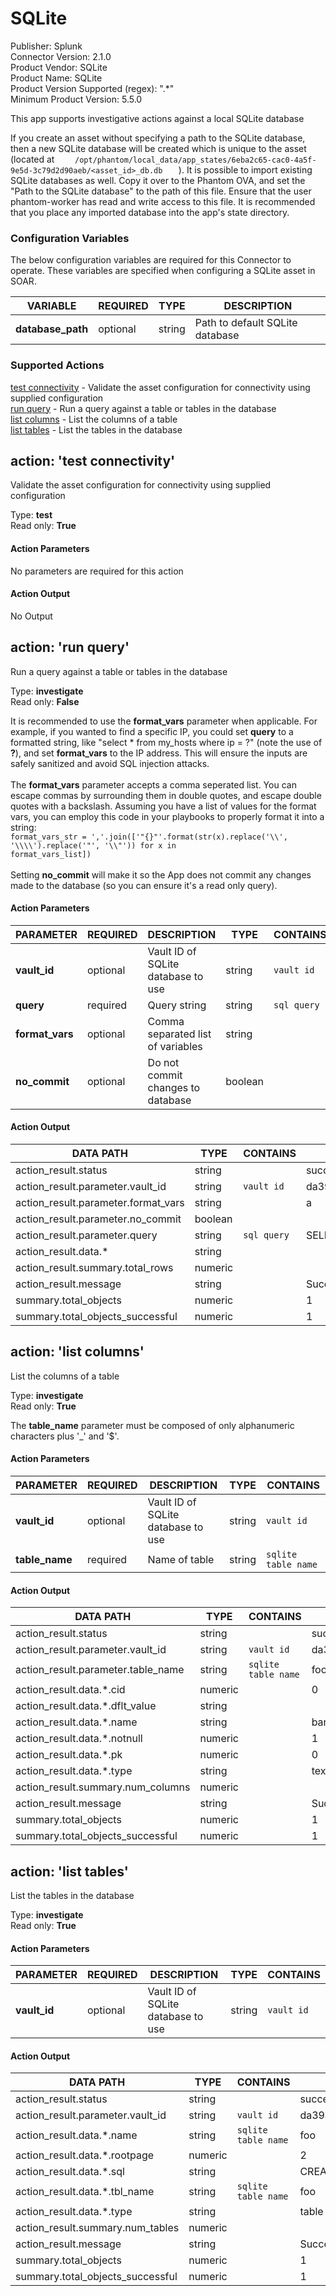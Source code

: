 [comment]: # "Auto-generated SOAR connector documentation"
# SQLite

Publisher: Splunk  
Connector Version: 2.1.0  
Product Vendor: SQLite  
Product Name: SQLite  
Product Version Supported (regex): ".\*"  
Minimum Product Version: 5.5.0  

This app supports investigative actions against a local SQLite database

[comment]: # " File: README.md"
[comment]: # "  Copyright (c) 2017-2023 Splunk Inc."
[comment]: # ""
[comment]: # "Licensed under the Apache License, Version 2.0 (the 'License');"
[comment]: # "you may not use this file except in compliance with the License."
[comment]: # "You may obtain a copy of the License at"
[comment]: # ""
[comment]: # "    http://www.apache.org/licenses/LICENSE-2.0"
[comment]: # ""
[comment]: # "Unless required by applicable law or agreed to in writing, software distributed under"
[comment]: # "the License is distributed on an 'AS IS' BASIS, WITHOUT WARRANTIES OR CONDITIONS OF ANY KIND,"
[comment]: # "either express or implied. See the License for the specific language governing permissions"
[comment]: # "and limitations under the License."
[comment]: # ""
If you create an asset without specifying a path to the SQLite database, then a new SQLite database
will be created which is unique to the asset (located at
`     /opt/phantom/local_data/app_states/6eba2c65-cac0-4a5f-9e5d-3c79d2d90aeb/<asset_id>_db.db    `
). It is possible to import existing SQLite databases as well. Copy it over to the Phantom OVA, and
set the "Path to the SQLite database" to the path of this file. Ensure that the user phantom-worker
has read and write access to this file. It is recommended that you place any imported database into
the app's state directory.


### Configuration Variables
The below configuration variables are required for this Connector to operate.  These variables are specified when configuring a SQLite asset in SOAR.

VARIABLE | REQUIRED | TYPE | DESCRIPTION
-------- | -------- | ---- | -----------
**database_path** |  optional  | string | Path to default SQLite database

### Supported Actions  
[test connectivity](#action-test-connectivity) - Validate the asset configuration for connectivity using supplied configuration  
[run query](#action-run-query) - Run a query against a table or tables in the database  
[list columns](#action-list-columns) - List the columns of a table  
[list tables](#action-list-tables) - List the tables in the database  

## action: 'test connectivity'
Validate the asset configuration for connectivity using supplied configuration

Type: **test**  
Read only: **True**

#### Action Parameters
No parameters are required for this action

#### Action Output
No Output  

## action: 'run query'
Run a query against a table or tables in the database

Type: **investigate**  
Read only: **False**

It is recommended to use the <b>format_vars</b> parameter when applicable. For example, if you wanted to find a specific IP, you could set <b>query</b> to a formatted string, like "select \* from my_hosts where ip = ?" (note the use of <b>?</b>), and set <b>format_vars</b> to the IP address. This will ensure the inputs are safely sanitized and avoid SQL injection attacks.<br><br>The <b>format_vars</b> parameter accepts a comma seperated list. You can escape commas by surrounding them in double quotes, and escape double quotes with a backslash. Assuming you have a list of values for the format vars, you can employ this code in your playbooks to properly format it into a string:<br> <code>format_vars_str = ','.join(['"{}"'.format(str(x).replace('\\\\', '\\\\\\\\').replace('"', '\\\\"')) for x in format_vars_list])</code><br><br>Setting <b>no_commit</b> will make it so the App does not commit any changes made to the database (so you can ensure it's a read only query).

#### Action Parameters
PARAMETER | REQUIRED | DESCRIPTION | TYPE | CONTAINS
--------- | -------- | ----------- | ---- | --------
**vault_id** |  optional  | Vault ID of SQLite database to use | string |  `vault id` 
**query** |  required  | Query string | string |  `sql query` 
**format_vars** |  optional  | Comma separated list of variables | string | 
**no_commit** |  optional  | Do not commit changes to database | boolean | 

#### Action Output
DATA PATH | TYPE | CONTAINS | EXAMPLE VALUES
--------- | ---- | -------- | --------------
action_result.status | string |  |   success  failed 
action_result.parameter.vault_id | string |  `vault id`  |   da39a3ee5e6b4b0d3255bfef95601890afd80709 
action_result.parameter.format_vars | string |  |   a 
action_result.parameter.no_commit | boolean |  |  
action_result.parameter.query | string |  `sql query`  |   SELECT \* FROM foo WHERE bar = ?; 
action_result.data.\* | string |  |  
action_result.summary.total_rows | numeric |  |  
action_result.message | string |  |   Successfully ran query 
summary.total_objects | numeric |  |   1 
summary.total_objects_successful | numeric |  |   1   

## action: 'list columns'
List the columns of a table

Type: **investigate**  
Read only: **True**

The <b>table_name</b> parameter must be composed of only alphanumeric characters plus '_' and '$'.

#### Action Parameters
PARAMETER | REQUIRED | DESCRIPTION | TYPE | CONTAINS
--------- | -------- | ----------- | ---- | --------
**vault_id** |  optional  | Vault ID of SQLite database to use | string |  `vault id` 
**table_name** |  required  | Name of table | string |  `sqlite table name` 

#### Action Output
DATA PATH | TYPE | CONTAINS | EXAMPLE VALUES
--------- | ---- | -------- | --------------
action_result.status | string |  |   success  failed 
action_result.parameter.vault_id | string |  `vault id`  |   da39a3ee5e6b4b0d3255bfef95601890afd80709 
action_result.parameter.table_name | string |  `sqlite table name`  |   foo 
action_result.data.\*.cid | numeric |  |   0 
action_result.data.\*.dflt_value | string |  |  
action_result.data.\*.name | string |  |   bar 
action_result.data.\*.notnull | numeric |  |   1 
action_result.data.\*.pk | numeric |  |   0 
action_result.data.\*.type | string |  |   text 
action_result.summary.num_columns | numeric |  |  
action_result.message | string |  |   Successfully listed columns 
summary.total_objects | numeric |  |   1 
summary.total_objects_successful | numeric |  |   1   

## action: 'list tables'
List the tables in the database

Type: **investigate**  
Read only: **True**

#### Action Parameters
PARAMETER | REQUIRED | DESCRIPTION | TYPE | CONTAINS
--------- | -------- | ----------- | ---- | --------
**vault_id** |  optional  | Vault ID of SQLite database to use | string |  `vault id` 

#### Action Output
DATA PATH | TYPE | CONTAINS | EXAMPLE VALUES
--------- | ---- | -------- | --------------
action_result.status | string |  |   success  failed 
action_result.parameter.vault_id | string |  `vault id`  |   da39a3ee5e6b4b0d3255bfef95601890afd80709 
action_result.data.\*.name | string |  `sqlite table name`  |   foo 
action_result.data.\*.rootpage | numeric |  |   2 
action_result.data.\*.sql | string |  |   CREATE TABLE foo (bar text NOT NULL) 
action_result.data.\*.tbl_name | string |  `sqlite table name`  |   foo 
action_result.data.\*.type | string |  |   table 
action_result.summary.num_tables | numeric |  |  
action_result.message | string |  |   Successfully listed tables 
summary.total_objects | numeric |  |   1 
summary.total_objects_successful | numeric |  |   1 